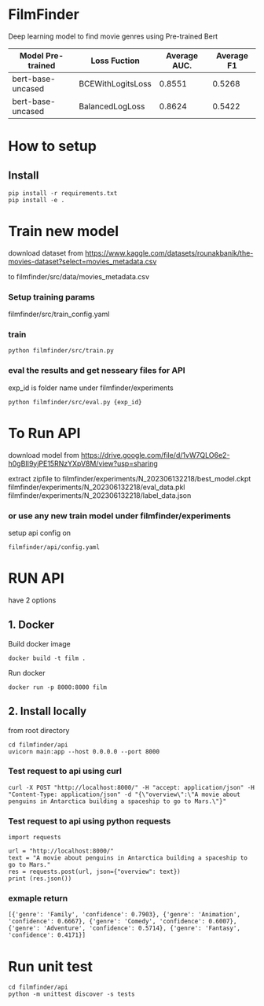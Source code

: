 # FilmFinder  
Deep learning model to find movie genres using Pre-trained Bert


| Model Pre-trained | Loss Fuction | Average AUC. | Average F1 |
|-------------------|-------------------|----------|----------|
| bert-base-uncased | BCEWithLogitsLoss |  0.8551  |  0.5268  |
| bert-base-uncased | BalancedLogLoss   |  0.8624  |  0.5422  |


# How to setup  

## Install
```
pip install -r requirements.txt
pip install -e .
```

# Train new model

download dataset from 
    https://www.kaggle.com/datasets/rounakbanik/the-movies-dataset?select=movies_metadata.csv

to 
    filmfinder/src/data/movies_metadata.csv


### Setup training params
filmfinder/src/train_config.yaml  

### train
```
python filmfinder/src/train.py
```

### eval the results and get nesseary files for API
exp_id is folder name under filmfinder/experiments
```
python filmfinder/src/eval.py {exp_id}
```

# To Run API  

download model from 
    https://drive.google.com/file/d/1vW7QLO6e2-h0gBII9yjPE15RNzYXpV8M/view?usp=sharing

extract zipfile to
    filmfinder/experiments/N_202306132218/best_model.ckpt
    filmfinder/experiments/N_202306132218/eval_data.pkl
    filmfinder/experiments/N_202306132218/label_data.json

### or use any new train model under filmfinder/experiments
setup api config on 
```
filmfinder/api/config.yaml
```

# RUN API 
have 2 options

## 1. Docker

Build docker image
```
docker build -t film .
```
Run docker
```
docker run -p 8000:8000 film
```

## 2. Install locally

from root directory
```
cd filmfinder/api
uvicorn main:app --host 0.0.0.0 --port 8000
```

### Test request to api using curl
```
curl -X POST "http://localhost:8000/" -H "accept: application/json" -H "Content-Type: application/json" -d "{\"overview\":\"A movie about penguins in Antarctica building a spaceship to go to Mars.\"}"
```

### Test request to api using python requests
```
import requests

url = "http://localhost:8000/"
text = "A movie about penguins in Antarctica building a spaceship to go to Mars."
res = requests.post(url, json={"overview": text})
print (res.json())
```

### exmaple return
```
[{'genre': 'Family', 'confidence': 0.7903}, {'genre': 'Animation', 'confidence': 0.6667}, {'genre': 'Comedy', 'confidence': 0.6007}, {'genre': 'Adventure', 'confidence': 0.5714}, {'genre': 'Fantasy', 'confidence': 0.4171}]
```

# Run unit test
```
cd filmfinder/api
python -m unittest discover -s tests
```
